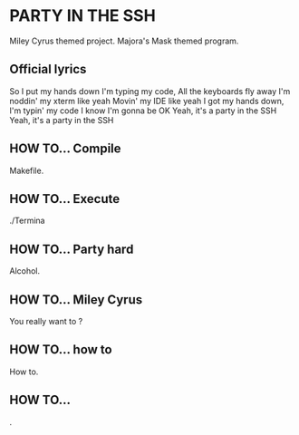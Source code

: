 # PARTY IN THE SSH

Miley Cyrus themed project.
Majora's Mask themed program.

## Official lyrics

So I put my hands down
I'm typing my code,
All the keyboards fly away
I'm noddin' my xterm like yeah
Movin' my IDE like yeah
I got my hands down,
I'm typin' my code
I know I'm gonna be OK
Yeah, it's a party in the SSH
Yeah, it's a party in the SSH

## HOW TO... Compile
Makefile.

## HOW TO... Execute
./Termina

## HOW TO... Party hard
Alcohol.

## HOW TO... Miley Cyrus
You really want to ?

## HOW TO... how to
How to.

## HOW TO...
.
